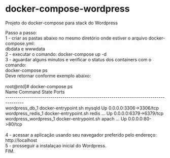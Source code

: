 # docker-compose-wordpress
Projeto do docker-compose para stack do Wordpress

Passo a passo:<br>
1 - criar as pastas abaixo no mesmo diretório onde estiver o arquivo docker-compose.yml:<br>
dbdata e wwwdata <br>
2 - executar o comando: docker-compose up -d<br>
3 - aguardar alguns minutos e verificar o status dos containers com o comando:<br> docker-compose ps<br>
Deve retornar conforme exemplo abaixo: <br><br>
root@ntd]# docker-compose ps <br>
        Name                       Command               State           Ports         <br>
---------------------------------------------------------------------------------------<br>
wordpress_db_1          docker-entrypoint.sh mysqld      Up      0.0.0.0:3306->3306/tcp<br>
wordpress_redis_1       docker-entrypoint.sh redis ...   Up      0.0.0.0:6379->6379/tcp<br>
wordpress_wordpress_1   docker-entrypoint.sh apach ...   Up      0.0.0.0:80->80/tcp<br><br>
4 - acessar a aplicação usando seu navegador preferido pelo endereço: http://localhost<br>
5 - prosseguir a instalaçao inicial do Wordpress.<br>
FIM.

